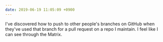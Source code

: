 ```yaml
---
date: 2019-06-19 11:05:09 +0900
---
```

I've discovered how to push to other people's branches on GitHub when they've used that branch for a pull request on a repo I maintain. I feel like I can see through the Matrix. 
